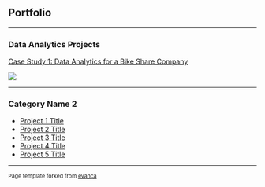## Portfolio

---

### Data Analytics Projects

[Case Study 1: Data Analytics for a Bike Share Company](/sample_page)

<img src="https://cdn2.iconfinder.com/data/icons/budicon-travel-transportation-transport/25/small-bike-128.png"/>

---

### Category Name 2

- [Project 1 Title](http://example.com/)
- [Project 2 Title](http://example.com/)
- [Project 3 Title](http://example.com/)
- [Project 4 Title](http://example.com/)
- [Project 5 Title](http://example.com/)

---

<p style="font-size:11px">Page template forked from <a href="https://github.com/evanca/quick-portfolio">evanca</a></p>
<!-- Remove above link if you don't want to attibute -->
